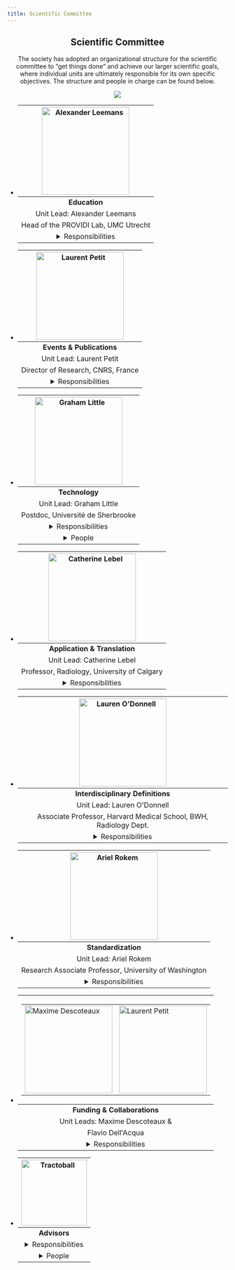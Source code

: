 ```yaml
---
title: Scientific Committee
---
```

<section class="features">
<div class="container">
<center>
<h2>Scientific Committee</h2>

The society has adopted an organizational structure for the scientific committee to “get things done” and achieve our larger scientific goals, where individual units are ultimately responsible for its own specific objectives. The structure and people in charge can be found below.

![](/uploads/photos/org_chart.png)

<ul class="grid people">
    <li>
        <div class="box">
<center>

|<center><img src="/uploads/photos/avatars/Alex_tractoball_education.png" alt="Alexander Leemans"  height="auto" width=200 ></center>|
|:----:|
|<b> Education </b>|
|Unit Lead: Alexander Leemans|
|Head of the PROVIDI Lab, UMC Utrecht|
|<details> <summary> Responsibilities </summary> <div>The Education Unit develops and hosts a variety of training initiatives to deliver state-of-the-art tractography education in the form of workshops, hackathons and online webinars. These events help to increase the standard of interdisciplinary tractography knowledge and training world wide.</div></details>|

</center>
</div>
</li>

<li>
<div class="box">
<center>

|<center><img src="/uploads/photos/avatars/Laurent_tractoball_comm.png" alt="Laurent Petit"  height="auto" width=200 ></center>|
|:----:|
|<b> Events & Publications </b>|
|Unit Lead: Laurent Petit|
|Director of Research, CNRS, France|
|<details> <summary> Responsibilities </summary> <div>Responsible for organizing the Society's international conference and tractography specific scientific communications, the Events & Communications Unit is already at work planning the first meeting of the IST and a one of a kind tractography specific journal release.</div></details>|

</center>
</div>
</li>

<li>
<div class="box">
<center>

|<center><img src="/uploads/photos/avatars/Graham_tractoball_tech.png" alt="Graham Little"  height="auto" width=200 ></center>|
|:----:|
|<b> Technology </b>|
|Unit Lead: Graham Little|
|Postdoc, Université de Sherbrooke|
|<details> <summary> Responsibilities </summary> <div>The technology unit is responsible for all aspects of tech development and support for the society. This includes web development, database management as well as developing new tools to allow members to share and collaborate with massive ammounts of imaging/anatomical data.</div></details>|
|<details> <summary> People </summary> <div><a href="https://linum.info.uqam.ca" target="_blank">Joël Lefebvre - UQAM</a><a href="https://chamberm.github.io/" target="_blank">Fan Zhang - UEST</a><a href="https://chamberm.github.io/" target="_blank">Maxime Chamberland - TU/e</a><a href="https://www.kyb.tuebingen.mpg.de/person/58996" target="_blank">Vinod Kumar - Max Planck Institute</a></div></details>|

</center>
</div>
</li>

<li>
<div class="box">
<center>

|<center><img src="/uploads/photos/avatars/Catherine_tractoball_catt.png" alt="Catherine Lebel"  height="auto" width=200 ></center>|
|:----:|
|<b> Application & Translation </b>|
|Unit Lead: Catherine Lebel|
|Professor, Radiology, University of Calgary|
|<details> <summary> Responsibilities </summary> <div>Tractography has shown promise for improving clinical outcomes but few centers use tractography in their daily oporations.  A large part of this problem relates to the lack knowledge translation between expert tractographers and application/clinical scientists.  This unit aims to break down these barriers while also bring industry partners into the fold to accelerate the translation of cutting edge tractography techniques to end user impact.</div></details>|

</center>
</div>
</li>

<li>
<div class="box">
<center>

|<center><img src="/uploads/photos/avatars/Lauren_tractoball_definition.png" alt="Lauren O'Donnell"  height="auto" width=200 ></center>|
|:----:|
|<b> Interdisciplinary Definitions </b>|
|Unit Lead: Lauren O'Donnell|
|Associate Professor, Harvard Medical School, BWH, Radiology Dept.|
|<details> <summary> Responsibilities </summary> <div> TO DO! </div></details>|

</center>
</div>
</li>

<li>
<div class="box">
<center>

|<center><img src="/uploads/photos/avatars/Ariel_tractoball_standard.png" alt="Ariel Rokem"  height="auto" width=200 ></center>|
|:----:|
|<b> Standardization </b>|
|Unit Lead: Ariel Rokem|
|Research Associate Professor, University of Washington|
|<details> <summary> Responsibilities </summary> <div> TO DO! </div></details>|

</center>
</div>
</li>

<li>
<div class="box">
<center>

|<center><table><tr><td><img src="/uploads/photos/avatars/Max_tractoball_finance.png" alt="Maxime Descoteaux"  height="auto" width=200 ></td><td><img src="/uploads/photos/avatars/Flavio_tractoball_finance.png" alt="Laurent Petit"  height="auto" width=200 ></td><tr></table></center>|
|:----:|
|<b> Funding & Collaborations  </b>|
|Unit Leads: Maxime Descoteaux &|
|Flavio Dell'Acqua|
|<details> <summary> Responsibilities </summary> <div> The Funding and Collaborations Unit is focused on garnering support for the society through sponsorship and cross-discipline / cross-border funding opportunities. These objectives include grants related to network building, interdisciplinary training and large scale scientific projects.  </div></details>|

</center>
</div>
</li>

<li>
<div class="box">
<center>

|<center><img src="/uploads/branding/logo_tractoball_transparent_with_tractogram.png" alt="Tractoball"  height="auto" width=150 ></center>|
|:----:|
|<b> Advisors  </b>|
|<details> <summary> Responsibilities </summary> <div> The society is fortunate to have world leading experts spanning vastly different disciplines. To leverage this expertise, advisory roles have been established to help guide the leadership team in framing the society’s structure and objectives. </div></details>|
|<details> <summary> People </summary> <div><a href="https://profiles.cardiff.ac.uk/staff/jonesd27" target="_blank">Derek Jones - Cardiff University </a><a href="https://www.bumc.bu.edu/anatneuro/kathy-rockland/" target="_blank"> Kathy Rockland - Boston Univerisity </a><a href="https://anif.org.au/" target="_blank">Shawna Farquharson - ANIF </a><a href="https://profiles.ucsf.edu/pratik.mukherjee" target="_blank"> Pratik Mukherjee - UCSF </a></div></details>|

</center>
</div>
</li>

</center>
</ul>
</div>
</section>